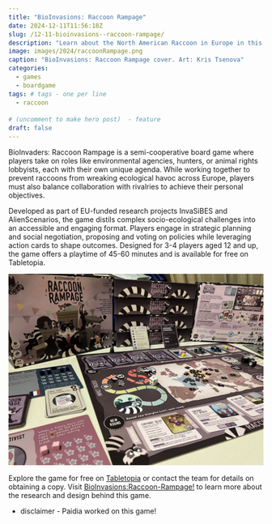```yaml
---
title: "BioInvasions: Raccoon Rampage"
date: 2024-12-11T11:56:18Z
slug: /12-11-bioinvasions--raccoon-rampage/
description: "Learn about the North American Raccoon in Europe in this fun, family friendly, boardgame"
image: images/2024/raccoonRampage.png
caption: "BioInvasions: Raccoon Rampage cover. Art: Kris Tsenova"
categories:
  - games
  - boardgame
tags: # tags - one per line
  - raccoon

# (uncomment to make hero post)  - feature
draft: false
---
```

BioInvaders: Raccoon Rampage is a semi-cooperative board game where players take on roles like environmental agencies, hunters, or animal rights lobbyists, each with their own unique agenda. While working together to prevent raccoons from wreaking ecological havoc across Europe, players must also balance collaboration with rivalries to achieve their personal objectives.  
<!--more-->  
Developed as part of EU-funded research projects InvaSiBES and AlienScenarios, the game distils complex socio-ecological challenges into an accessible and engaging format. Players engage in strategic planning and social negotiation, proposing and voting on policies while leveraging action cards to shape outcomes. Designed for 3-4 players aged 12 and up, the game offers a playtime of 45-60 minutes and is available for free on Tabletopia.

![image of Raccoon Rampage back of box](/images/2024/raccoonRampageGame.jpg)

Explore the game for free on [Tabletopia](https://raccoonrampage.ecologygames.eu/#play-now) or contact the team for details on obtaining a copy. Visit [BioInvasions:Raccoon-Rampage!](https://raccoonrampage.ecologygames.eu/) to learn more about the research and design behind this game.

* disclaimer - Paidia worked on this game!
